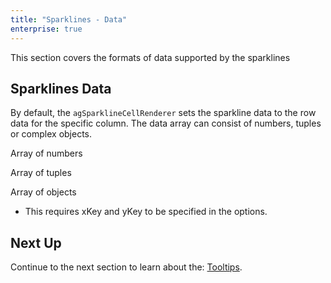 ```yaml
---
title: "Sparklines - Data"
enterprise: true
---
```


This section covers the formats of data supported by the sparklines

## Sparklines Data

By default, the `agSparklineCellRenderer` sets the sparkline data to the row data for the specific column. The data array can consist of numbers, tuples or complex objects.

Array of numbers

<grid-example title='Sparkline Data' name='sparkline-data-number-array' type='generated' options='{ "enterprise": true, "exampleHeight": 585, "modules": ["clientside", "sparklines"] }'></grid-example>

Array of tuples
<grid-example title='Sparkline Data' name='sparkline-data-tuple-array' type='generated' options='{ "enterprise": true, "exampleHeight": 585, "modules": ["clientside", "sparklines"] }'></grid-example>

Array of objects

- This requires xKey and yKey to be specified in the options.

<grid-example title='Sparkline Data' name='sparkline-data-object-array' type='generated' options='{ "enterprise": true, "exampleHeight": 585, "modules": ["clientside", "sparklines"] }'></grid-example>

## Next Up

Continue to the next section to learn about the: [Tooltips](/sparklines-tooltips/).
